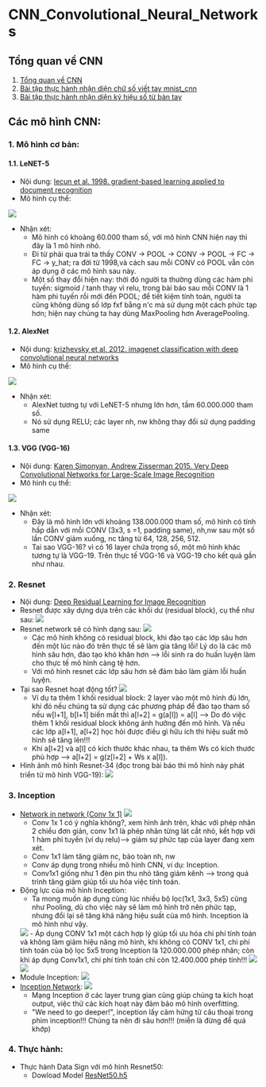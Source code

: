# CNN_Convolutional_Neural_Networks
## Tổng quan về CNN
1. [Tổng quan về CNN](https://github.com/thien1892/CNN_Convolutional_Neural_Networks/blob/main/Tong_quan_CNN.md)  
2. [Bài tập thực hành nhận diện chữ số viết tay mnist_cnn](https://github.com/thien1892/CNN_Convolutional_Neural_Networks/blob/main/mnist_cnn.ipynb)   
3. [Bài tập thực hành nhận diện ký hiệu số từ bàn tay](https://github.com/thien1892/CNN_Convolutional_Neural_Networks/blob/main/signs_cnn.ipynb)  

## Các mô hình CNN:
### 1. Mô hình cơ bản:  
#### 1.1. LeNET-5   
- Nội dung: [lecun et al. 1998. gradient-based learning applied to document recognition](http://yann.lecun.com/exdb/publis/pdf/lecun-98.pdf)  
- Mô hình cụ thể:  
<img src = 'https://i.imgur.com/qG3vgSo.jpg'>      

- Nhận xét:  
    - Mô hình có khoảng 60.000 tham số, với mô hình CNN hiện nay thì đây là 1 mô hình nhỏ.  
    - Đi từ phải qua trái ta thấy CONV -> POOL -> CONV -> POOL -> FC -> FC -> y_hat; ra đời từ 1998,và cách sau mỗi CONV có POOL vẫn còn áp dụng ở các mô hình sau này.  
    - Một số thay đổi hiện nay: thời đó người ta thường dùng các hàm phi tuyến: sigmoid / tanh thay vì relu, trong bài báo sau mỗi CONV là 1 hàm phi tuyến rồi mới đến POOL; để tiết kiệm tính toán, người ta cũng không dùng số lớp fxf bằng n'c mà sử dụng một cách phức tạp hơn; hiện nay chúng ta hay dùng MaxPooling hơn AveragePooling.

#### 1.2. AlexNet   
- Nội dung: [krizhevsky et al. 2012. imagenet classification with deep convolutional neural networks](https://www.cs.toronto.edu/~kriz/imagenet_classification_with_deep_convolutional.pdf)  
- Mô hình cụ thể: 
<img src = 'https://i.imgur.com/N43XbGU.jpg'>  

- Nhận xét:
    - AlexNet tương tự với LeNET-5 nhưng lớn hơn, tầm 60.000.000 tham số.
    - Nó sử dụng RELU; các layer nh, nw không thay đổi sử dụng padding same
#### 1.3. VGG (VGG-16)
- Nội dung: [Karen Simonyan, Andrew Zisserman 2015. Very Deep Convolutional Networks for Large-Scale Image Recognition](https://arxiv.org/pdf/1409.1556.pdf) 
- Mô hình cụ thể: 
<img src = 'https://i.imgur.com/dxMMViz.jpg'>

- Nhận xét:
    - Đây là mô hình lớn với khoảng 138.000.000 tham số, mô hình có tính hấp dẫn với mỗi CONV (3x3, s =1, padding same), nh,nw sau một số lần CONV giảm xuống, nc tăng từ 64, 128, 256, 512.
    - Tai sao VGG-16? vì có 16 layer chứa trọng số, một mô hình khác tương tự là VGG-19. Trên thực tế VGG-16 và VGG-19 cho kết quả gần như nhau.
### 2. Resnet   
- Nội dung: [Deep Residual Learning for Image Recognition](https://arxiv.org/pdf/1512.03385.pdf)
- Resnet được xây dựng dựa trên các khối dư (residual block), cụ thể như sau: 
    <img src = 'https://i.imgur.com/Nzzxaps.jpg'> 
- Resnet network sẽ có hình dạng sau: 
    <img src = 'https://i.imgur.com/LHTqDAy.jpg'>
    - Các mô hình không có residual block, khi đào tạo các lớp sâu hơn đến một lúc nào đó trên thực tế sẽ làm gia tăng lỗi! Lý do là các mô hình sâu hơn, đào tạo khó khăn hơn --> lỗi sinh ra do huấn luyện làm cho thực tế mô hình càng tệ hơn.
    - Với mô hình resnet các lớp sâu hơn sẽ đảm bảo làm giảm lỗi huấn luyện.
- Tại sao Resnet hoạt động tốt?
    <img src = 'https://i.imgur.com/NEzuTKL.jpg'>
    - Ví dụ ta thêm 1 khối residual block: 2 layer vào một mô hình đủ lớn, khi đó nếu chúng ta sử dụng các phương pháp để đào tạo tham số nếu w[l+1], b[l+1] biến mất thì a[l+2] = g(a[l]) = a[l] --> Do đó việc thêm 1 khối residual block không ảnh hưởng đến mô hình. Và nếu các lớp a[l+1], a[l+2] học hỏi được điều gì hữu ích thì hiệu suất mô hình sẽ tăng lên!!!
    - Khi a[l+2] và a[l] có kích thước khác nhau, ta thêm Ws có kích thước phù hợp --> a[l+2] = g(z[l+2] + Ws x a[l]).
- Hình ảnh mô hình Resnet-34 (đọc trong bài báo thì mô hình này phát triển từ mô hình VGG-19):
    <img src = 'https://i.imgur.com/zcoV5kn.jpg'>

### 3. Inception
- [Network in network (Conv 1x 1)](https://arxiv.org/pdf/1312.4400v3.pdf)
    <img src = 'https://i.imgur.com/kLk5wT0.jpg'> 
    - Conv 1x 1 có ý nghĩa không?, xem hình ảnh trên, khác với phép nhân 2 chiều đơn giản, conv 1x1 là phép nhân từng lát cắt nhỏ, kết hợp với 1 hàm phi tuyến (ví dụ relu)--> giảm sự phức tạp của layer đang xem xét.
    - Conv 1x1 làm tăng giảm nc, bảo toàn nh, nw
    - Conv áp dụng trong nhiều mô hình CNN, ví dụ: Inception.
    - Conv1x1 giống như 1 đèn pin thu nhỏ tăng giảm kênh --> trong quá trình tăng giảm giúp tối ưu hóa việc tính toán.
- Động lực của mô hình Inception:
    - Ta mong muốn áp dụng cùng lúc nhiều bộ lọc(1x1, 3x3, 5x5) cũng như Pooling, dù cho việc này sẽ làm mô hình trở nên phức tạp, nhưng đổi lại sẽ tăng khả năng hiệu suất của mô hình. Inception là mô hình như vậy.
    <img src ='https://i.imgur.com/QmjVevi.jpg'> 
    - Áp dụng CONV 1x1 một cách hợp lý giúp tối ưu hóa chi phí tính toán và không làm giảm hiệu năng mô hình, khi không có CONV 1x1, chi phí tính toán của bộ lọc 5x5 trong Inception là 120.000.000 phép nhân; còn khi áp dụng Conv1x1, chi phí tính toán chỉ còn 12.400.000 phép tính!!!
    <img src = 'https://i.imgur.com/zAUKJ9I.jpg'> 
    <img src = 'https://i.imgur.com/TL4dLSO.jpg'>
- Module Inception:
    <img src = 'https://i.imgur.com/tR9eews.jpg'>
- [Inception Network](https://arxiv.org/pdf/1409.4842.pdf):
    <img src ='https://i.imgur.com/ehN6NVr.jpg'>
    - Mạng Inception ở các layer trung gian cũng giúp chúng ta kích hoạt output, việc thử các kích hoạt này đảm bảo mô hình overfitting.
    - "We need to go deeper!", inception lấy cảm hứng từ câu thoại trong phim inception!!! Chúng ta nên đi sâu hơn!!! (miễn là đừng để quá khớp)

### 4. Thực hành:  
- Thực hành Data Sign với mô hình Resnet50:
    - Dowload Model [ResNet50.h5](https://drive.google.com/file/d/189RVfM-u_pV7nOwQ1wEKtuOT8oz2A5uM/view?usp=sharing)




